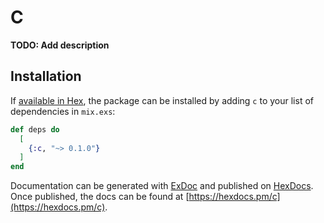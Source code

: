 # C

**TODO: Add description**

## Installation

If [available in Hex](https://hex.pm/docs/publish), the package can be installed
by adding `c` to your list of dependencies in `mix.exs`:

```elixir
def deps do
  [
    {:c, "~> 0.1.0"}
  ]
end
```

Documentation can be generated with [ExDoc](https://github.com/elixir-lang/ex_doc)
and published on [HexDocs](https://hexdocs.pm). Once published, the docs can
be found at [https://hexdocs.pm/c](https://hexdocs.pm/c).

